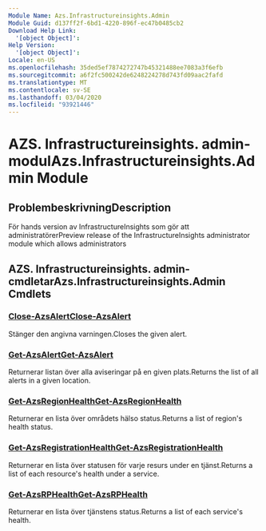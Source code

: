 ```yaml
---
Module Name: Azs.Infrastructureinsights.Admin
Module Guid: d137ff2f-6bd1-4220-896f-ec47b0485cb2
Download Help Link:
  '[object Object]': 
Help Version:
  '[object Object]': 
Locale: en-US
ms.openlocfilehash: 35ded5ef7874272747b45321488ee7083a3f6efb
ms.sourcegitcommit: a6f2fc500242de6248224278d743fd09aac2fafd
ms.translationtype: MT
ms.contentlocale: sv-SE
ms.lasthandoff: 03/04/2020
ms.locfileid: "93921446"
---
```

# <span data-ttu-id="4727a-101">AZS. Infrastructureinsights. admin-modul</span><span class="sxs-lookup"><span data-stu-id="4727a-101">Azs.Infrastructureinsights.Admin Module</span></span>
## <span data-ttu-id="4727a-102">Problembeskrivning</span><span class="sxs-lookup"><span data-stu-id="4727a-102">Description</span></span>
<span data-ttu-id="4727a-103">För hands version av InfrastructureInsights som gör att administratörer</span><span class="sxs-lookup"><span data-stu-id="4727a-103">Preview release of the InfrastructureInsights administrator module which allows administrators</span></span>  

## <span data-ttu-id="4727a-104">AZS. Infrastructureinsights. admin-cmdletar</span><span class="sxs-lookup"><span data-stu-id="4727a-104">Azs.Infrastructureinsights.Admin Cmdlets</span></span>
### [<span data-ttu-id="4727a-105">Close-AzsAlert</span><span class="sxs-lookup"><span data-stu-id="4727a-105">Close-AzsAlert</span></span>](Close-AzsAlert.md)
<span data-ttu-id="4727a-106">Stänger den angivna varningen.</span><span class="sxs-lookup"><span data-stu-id="4727a-106">Closes the given alert.</span></span>

### [<span data-ttu-id="4727a-107">Get-AzsAlert</span><span class="sxs-lookup"><span data-stu-id="4727a-107">Get-AzsAlert</span></span>](Get-AzsAlert.md)
<span data-ttu-id="4727a-108">Returnerar listan över alla aviseringar på en given plats.</span><span class="sxs-lookup"><span data-stu-id="4727a-108">Returns the list of all alerts in a given location.</span></span>

### [<span data-ttu-id="4727a-109">Get-AzsRegionHealth</span><span class="sxs-lookup"><span data-stu-id="4727a-109">Get-AzsRegionHealth</span></span>](Get-AzsRegionHealth.md)
<span data-ttu-id="4727a-110">Returnerar en lista över områdets hälso status.</span><span class="sxs-lookup"><span data-stu-id="4727a-110">Returns a list of region's health status.</span></span>

### [<span data-ttu-id="4727a-111">Get-AzsRegistrationHealth</span><span class="sxs-lookup"><span data-stu-id="4727a-111">Get-AzsRegistrationHealth</span></span>](Get-AzsRegistrationHealth.md)
<span data-ttu-id="4727a-112">Returnerar en lista över statusen för varje resurs under en tjänst.</span><span class="sxs-lookup"><span data-stu-id="4727a-112">Returns a list of each resource's health under a service.</span></span>

### [<span data-ttu-id="4727a-113">Get-AzsRPHealth</span><span class="sxs-lookup"><span data-stu-id="4727a-113">Get-AzsRPHealth</span></span>](Get-AzsRPHealth.md)
<span data-ttu-id="4727a-114">Returnerar en lista över tjänstens status.</span><span class="sxs-lookup"><span data-stu-id="4727a-114">Returns a list of each service's health.</span></span>

